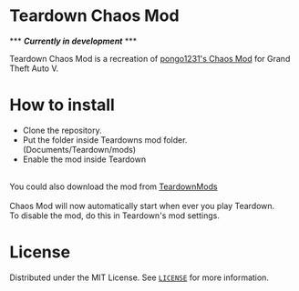 # Teardown Chaos Mod

*** ***Currently in development*** ***

Teardown Chaos Mod is a recreation of <a href ="https://github.com/gta-chaos-mod/ChaosModV">pongo1231's Chaos Mod</a> for Grand Theft Auto V.

# How to install

- Clone the repository.
- Put the folder inside Teardowns mod folder. (Documents/Teardown/mods)
- Enable the mod inside Teardown
<br>
You could also download the mod from <a href="https://teardownmods.com/index.php?/file/989-chaos-mod/">TeardownMods</a>
<br><br>
Chaos Mod will now automatically start when ever you play Teardown. <br>
To disable the mod, do this in Teardown's mod settings.

# License

Distributed under the MIT License. See <a href="https://github.com/superfroggman/teardown-chaos-mod/blob/main/LICENSE" >`LICENSE`</a> for more information.

